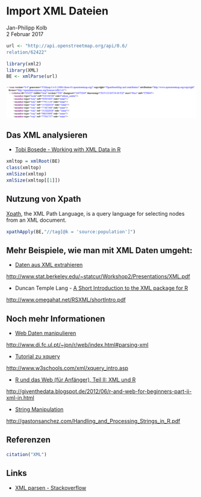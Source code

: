 # Import XML Dateien
Jan-Philipp Kolb  
2 Februar 2017  




```r
url <- "http://api.openstreetmap.org/api/0.6/
relation/62422"
```



```r
library(xml2)
library(XML)
BE <- xmlParse(url)
```

![Administrative Grenzen  Berlin](https://raw.githubusercontent.com/Japhilko/GeoData/master/data/figure/ExampleAdmBE.PNG)

## Das XML analysieren

- [Tobi Bosede - Working with XML Data in R](http://www.informit.com/articles/article.aspx?p=2215520)


```r
xmltop = xmlRoot(BE)
class(xmltop)
xmlSize(xmltop)
xmlSize(xmltop[[1]])
```


## Nutzung von Xpath

[Xpath](https://de.wikipedia.org/wiki/XPath), the XML Path Language, is a query language for selecting nodes from an XML document. 



```r
xpathApply(BE,"//tag[@k = 'source:population']")
```


## Mehr Beispiele, wie man mit XML Daten umgeht:


- [Daten aus XML extrahieren](http://www.stat.berkeley.edu/~statcur/Workshop2/Presentations/XML.pdf)

<http://www.stat.berkeley.edu/~statcur/Workshop2/Presentations/XML.pdf>

- Duncan Temple Lang - [A Short Introduction to the XML package for R](http://www.omegahat.net/RSXML/shortIntro.pdf)

<http://www.omegahat.net/RSXML/shortIntro.pdf>

## Noch mehr Informationen

- [Web Daten manipulieren](http://www.di.fc.ul.pt/~jpn/r/web/index.html#parsing-xml)

<http://www.di.fc.ul.pt/~jpn/r/web/index.html#parsing-xml>

- [Tutorial zu xquery](http://www.w3schools.com/xml/xquery_intro.asp)

<http://www.w3schools.com/xml/xquery_intro.asp>

- [R und das Web (für Anfänger), Teil II: XML und R](http://giventhedata.blogspot.de/2012/06/r-and-web-for-beginners-part-ii-xml-in.html)

<http://giventhedata.blogspot.de/2012/06/r-and-web-for-beginners-part-ii-xml-in.html>

- [String Manipulation](http://gastonsanchez.com/Handling_and_Processing_Strings_in_R.pdf)

<http://gastonsanchez.com/Handling_and_Processing_Strings_in_R.pdf>

## Referenzen


```r
citation("XML")
```

## Links

- [XML parsen - Stackoverflow](http://stackoverflow.com/questions/17198658/how-to-parse-xml-to-r-data-frame)
